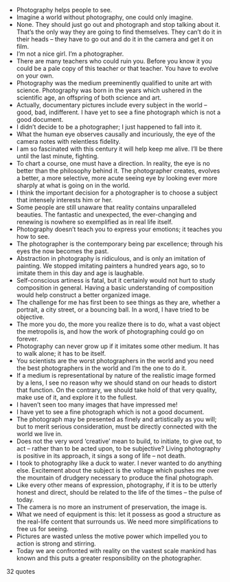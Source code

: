  - Photography helps people to see.
 - Imagine a world without photography, one could only imagine.
 - None. They should just go out and photograph and stop talking about it. That’s the only way they are going to find themselves. They can’t do it in their heads – they have to go out and do it in the camera and get it on film.
 - I’m not a nice girl. I’m a photographer.
 - There are many teachers who could ruin you. Before you know it you could be a pale copy of this teacher or that teacher. You have to evolve on your own.
 - Photography was the medium preeminently qualified to unite art with science. Photography was born in the years which ushered in the scientific age, an offspring of both science and art.
 - Actually, documentary pictures include every subject in the world – good, bad, indifferent. I have yet to see a fine photograph which is not a good document.
 - I didn’t decide to be a photographer; I just happened to fall into it.
 - What the human eye observes causally and incuriously, the eye of the camera notes with relentless fidelity.
 - I am so fascinated with this century it will help keep me alive. I’ll be there until the last minute, fighting.
 - To chart a course, one must have a direction. In reality, the eye is no better than the philosophy behind it. The photographer creates, evolves a better, a more selective, more acute seeing eye by looking ever more sharply at what is going on in the world.
 - I think the important decision for a photographer is to choose a subject that intensely interests him or her.
 - Some people are still unaware that reality contains unparalleled beauties. The fantastic and unexpected, the ever-changing and renewing is nowhere so exemplified as in real life itself.
 - Photography doesn’t teach you to express your emotions; it teaches you how to see.
 - The photographer is the contemporary being par excellence; through his eyes the now becomes the past.
 - Abstraction in photography is ridiculous, and is only an imitation of painting. We stopped imitating painters a hundred years ago, so to imitate them in this day and age is laughable.
 - Self-conscious artiness is fatal, but it certainly would not hurt to study composition in general. Having a basic understanding of composition would help construct a better organized image.
 - The challenge for me has first been to see things as they are, whether a portrait, a city street, or a bouncing ball. In a word, I have tried to be objective.
 - The more you do, the more you realize there is to do, what a vast object the metropolis is, and how the work of photographing could go on forever.
 - Photography can never grow up if it imitates some other medium. It has to walk alone; it has to be itself.
 - You scientists are the worst photographers in the world and you need the best photographers in the world and I’m the one to do it.
 - If a medium is representational by nature of the realistic image formed by a lens, I see no reason why we should stand on our heads to distort that function. On the contrary, we should take hold of that very quality, make use of it, and explore it to the fullest.
 - I haven’t seen too many images that have impressed me!
 - I have yet to see a fine photograph which is not a good document.
 - The photograph may be presented as finely and artistically as you will; but to merit serious consideration, must be directly connected with the world we live in.
 - Does not the very word ‘creative’ mean to build, to initiate, to give out, to act – rather than to be acted upon, to be subjective? Living photography is positive in its approach, it sings a song of life – not death.
 - I took to photography like a duck to water. I never wanted to do anything else. Excitement about the subject is the voltage which pushes me over the mountain of drudgery necessary to produce the final photograph.
 - Like every other means of expression, photography, if it is to be utterly honest and direct, should be related to the life of the times – the pulse of today.
 - The camera is no more an instrument of preservation, the image is.
 - What we need of equipment is this: let it possess as good a structure as the real-life content that surrounds us. We need more simplifications to free us for seeing.
 - Pictures are wasted unless the motive power which impelled you to action is strong and stirring.
 - Today we are confronted with reality on the vastest scale mankind has known and this puts a greater responsibility on the photographer.

32 quotes